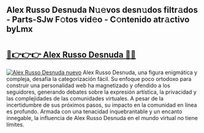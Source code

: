 ## Alex Russo Desnuda N𝚞𝚎vos desn𝚞dos filtr𝚊dos - Parts-SJw F𝚘tos vid𝚎o - C𝚘ntenido atr𝚊ctivo byLmx

# <h2><a href="http://mb0vhvl.tromn.icu/?c=Alex+Russo+Desnuda">🔗👉👉👉 Alex Russo Desnuda 🔗🔗</a></h2>

[![Alex Russo Desnuda nuevo](https://i.imgur.com/pEAQMta.gif)](http://mb0vhvl.tromn.icu/?c=Alex+Russo+Desnuda)
Alex Russo Desnuda, una figura enigmática y compleja, desafía la categorización fácil. Su enfoque poco ortodoxo para construir una personalidad web ha magnetizado y ofendido a los seguidores, generando debates sobre la expresión artística, la privacidad y las complejidades de las comunidades virtuales. A pesar de la incertidumbre de sus próximos pasos, su impacto en la comunidad en línea es profundo. Armada con una tenacidad inquebrantable y un encanto innegable, la influencia de Alex Russo Desnuda en el mundo virtual no tiene límites.
